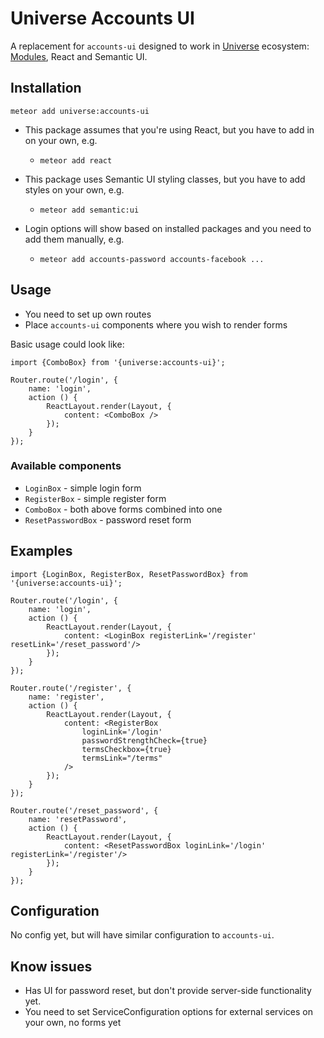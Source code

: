 # Universe Accounts UI

A replacement for `accounts-ui` designed to work in [Universe](http://unicms.io) ecosystem: [Modules](https://atmospherejs.com/universe/modules), React and Semantic UI.

## Installation

    meteor add universe:accounts-ui

- This package assumes that you're using React, but you have to add in on your own, e.g.
    * `meteor add react`
    
- This package uses Semantic UI styling classes, but you have to add styles on your own, e.g.
    * `meteor add semantic:ui`
    
- Login options will show based on installed packages and you need to add them manually, e.g.
    * `meteor add accounts-password accounts-facebook ...`

## Usage

- You need to set up own routes
- Place `accounts-ui` components where you wish to render forms
 
Basic usage could look like:

    import {ComboBox} from '{universe:accounts-ui}';
    
    Router.route('/login', {
        name: 'login',
        action () {
            ReactLayout.render(Layout, {
                content: <ComboBox />
            });
        }
    });
    
### Available components

- `LoginBox` - simple login form
- `RegisterBox` - simple register form
- `ComboBox` - both above forms combined into one
- `ResetPasswordBox` - password reset form

## Examples

    import {LoginBox, RegisterBox, ResetPasswordBox} from '{universe:accounts-ui}';
    
    Router.route('/login', {
        name: 'login',
        action () {
            ReactLayout.render(Layout, {
                content: <LoginBox registerLink='/register' resetLink='/reset_password'/>
            });
        }
    });
    
    Router.route('/register', {
        name: 'register',
        action () {
            ReactLayout.render(Layout, {
                content: <RegisterBox
                    loginLink='/login'
                    passwordStrengthCheck={true}
                    termsCheckbox={true}
                    termsLink="/terms"
                />
            });
        }
    });
    
    Router.route('/reset_password', {
        name: 'resetPassword',
        action () {
            ReactLayout.render(Layout, {
                content: <ResetPasswordBox loginLink='/login' registerLink='/register'/>
            });
        }
    });

## Configuration

No config yet, but will have similar configuration to `accounts-ui`.

## Know issues

- Has UI for password reset, but don't provide server-side functionality yet.
- You need to set ServiceConfiguration options for external services on your own, no forms yet


